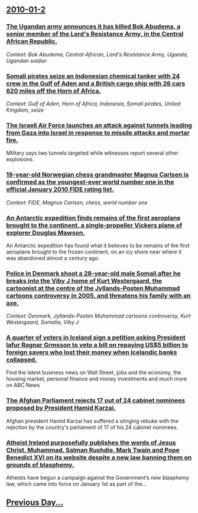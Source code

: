 ## [2010-01-2](/news/2010/01/2/index.md)

### [The Ugandan army announces it has killed Bok Abudema, a senior member of the Lord's Resistance Army, in the Central African Republic. ](/news/2010/01/2/the-ugandan-army-announces-it-has-killed-bok-abudema-a-senior-member-of-the-lord-s-resistance-army-in-the-central-african-republic.md)
_Context: Bok Abudema, Central-African, Lord's Resistance Army, Uganda, Ugandan soldier_

### [Somali pirates seize an Indonesian chemical tanker with 24 crew in the Gulf of Aden and a British cargo ship with 26 cars 620 miles off the Horn of Africa. ](/news/2010/01/2/somali-pirates-seize-an-indonesian-chemical-tanker-with-24-crew-in-the-gulf-of-aden-and-a-british-cargo-ship-with-26-cars-620-miles-off-the.md)
_Context: Gulf of Aden, Horn of Africa, Indonesia, Somali pirates, United Kingdom, seize_

### [The Israeli Air Force launches an attack against tunnels leading from Gaza into Israel in response to missile attacks and mortar fire. ](/news/2010/01/2/the-israeli-air-force-launches-an-attack-against-tunnels-leading-from-gaza-into-israel-in-response-to-missile-attacks-and-mortar-fire.md)
Military says two tunnels targeted while witnesses report several other explosions.

### [19-year-old Norwegian chess grandmaster Magnus Carlsen is confirmed as the youngest-ever world number one in the official January 2010 FIDE rating list. ](/news/2010/01/2/19-year-old-norwegian-chess-grandmaster-magnus-carlsen-is-confirmed-as-the-youngest-ever-world-number-one-in-the-official-january-2010-fide.md)
_Context: FIDE, Magnus Carlsen, chess, world number one_

### [An Antarctic expedition finds remains of the first aeroplane brought to the continent, a single-propeller Vickers plane of explorer Douglas Mawson. ](/news/2010/01/2/an-antarctic-expedition-finds-remains-of-the-first-aeroplane-brought-to-the-continent-a-single-propeller-vickers-plane-of-explorer-douglas.md)
An Antarctic expedition has found what it believes to be remains of the first aeroplane brought to the frozen continent, on an icy shore near where it was abandoned almost a century ago.

### [Police in Denmark shoot a 28-year-old male Somali after he breaks into the Viby J home of Kurt Westergaard, the cartoonist at the centre of the Jyllands-Posten Muhammad cartoons controversy in 2005, and threatens his family with an axe. ](/news/2010/01/2/police-in-denmark-shoot-a-28-year-old-male-somali-after-he-breaks-into-the-viby-j-home-of-kurt-westergaard-the-cartoonist-at-the-centre-of.md)
_Context: Denmark, Jyllands-Posten Muhammad cartoons controversy, Kurt Westergaard, Somalia, Viby J_

### [A quarter of voters in Iceland sign a petition asking President lafur Ragnar Grmsson to veto a bill on repaying US$5 billion to foreign savers who lost their money when Icelandic banks collapsed. ](/news/2010/01/2/a-quarter-of-voters-in-iceland-sign-a-petition-asking-president-olafur-ragnar-grimsson-to-veto-a-bill-on-repaying-us-5-billion-to-foreign-sa.md)
Find the latest business news on Wall Street, jobs and the economy, the housing market, personal finance and money investments and much more on ABC News

### [The Afghan Parliament rejects 17 out of 24 cabinet nominees proposed by President Hamid Karzai. ](/news/2010/01/2/the-afghan-parliament-rejects-17-out-of-24-cabinet-nominees-proposed-by-president-hamid-karzai.md)
Afghan president Hamid Karzai has suffered a stinging rebuke with the rejection by the country&#039;s parliament of 17 of his 24 cabinet nominees.

### [Atheist Ireland purposefully publishes the words of Jesus Christ, Muhammad, Salman Rushdie, Mark Twain and Pope Benedict XVI on its website despite a new law banning them on grounds of blasphemy. ](/news/2010/01/2/atheist-ireland-purposefully-publishes-the-words-of-jesus-christ-muhammad-salman-rushdie-mark-twain-and-pope-benedict-xvi-on-its-website.md)
Atheists have begun a campaign against the Government&rsquo;s new blasphemy law, which came into force on January 1st as part of the&hellip;

## [Previous Day...](/news/2010/01/1/index.md)

